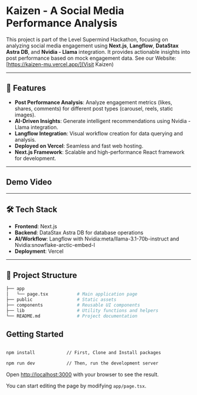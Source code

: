 # Kaizen - A Social Media Performance Analysis  

This project is part of the Level Supermind Hackathon, focusing on analyzing social media engagement using **Next.js**, **Langflow**, **DataStax Astra DB**, and **Nvidia - Llama** integration. It provides actionable insights into post performance based on mock engagement data.
See our Website: [https://kaizen-mu.vercel.app/](Visit Kaizen)

---

## 🚀 Features  

- **Post Performance Analysis**: Analyze engagement metrics (likes, shares, comments) for different post types (carousel, reels, static images).  
- **AI-Driven Insights**: Generate intelligent recommendations using Nvidia - Llama integration.  
- **Langflow Integration**: Visual workflow creation for data querying and analysis.  
- **Deployed on Vercel**: Seamless and fast web hosting.  
- **Next.js Framework**: Scalable and high-performance React framework for development.  

---

## Demo Video

---

## 🛠️ Tech Stack  

- **Frontend**: Next.js  
- **Backend**: DataStax Astra DB for database operations   
- **AI/Workflow**: Langflow with Nvidia:meta/llama-3.1-70b-instruct and Nvidia:snowflake-arctic-embed-l
- **Deployment**: Vercel  

---

## 📂 Project Structure  

```bash
├── app  
│   └── page.tsx           # Main application page  
├── public                 # Static assets  
├── components             # Reusable UI components  
├── lib                    # Utility functions and helpers  
└── README.md              # Project documentation
```

## Getting Started

```bash

npm install            // First, Clone and Install packages

npm run dev            // Then, run the development server
```

Open [http://localhost:3000](http://localhost:3000) with your browser to see the result.

You can start editing the page by modifying `app/page.tsx`.




